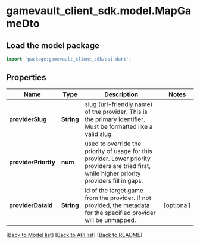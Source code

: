 # gamevault_client_sdk.model.MapGameDto

## Load the model package
```dart
import 'package:gamevault_client_sdk/api.dart';
```

## Properties
Name | Type | Description | Notes
------------ | ------------- | ------------- | -------------
**providerSlug** | **String** | slug (url-friendly name) of the provider. This is the primary identifier. Must be formatted like a valid slug. | 
**providerPriority** | **num** | used to override the priority of usage for this provider. Lower priority providers are tried first, while higher priority providers fill in gaps. | 
**providerDataId** | **String** | id of the target game from the provider. If not provided, the metadata for the specified provider will be unmapped. | [optional] 

[[Back to Model list]](../README.md#documentation-for-models) [[Back to API list]](../README.md#documentation-for-api-endpoints) [[Back to README]](../README.md)


